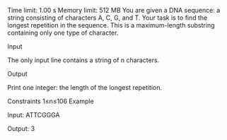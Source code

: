Time limit: 1.00 s Memory limit: 512 MB
You are given a DNA sequence: a string consisting of characters A, C, G, and T. Your task is to find the longest repetition in the sequence. This is a maximum-length substring containing only one type of character.

Input

The only input line contains a string of n characters.

Output

Print one integer: the length of the longest repetition.

Constraints
1≤n≤106
Example

Input:
ATTCGGGA

Output:
3
